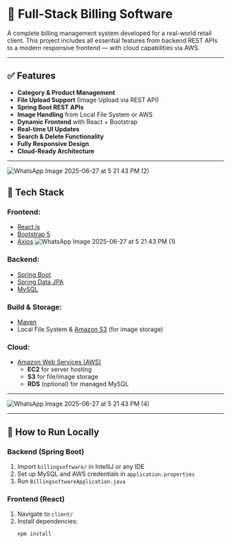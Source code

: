 # 🧾 Full-Stack Billing Software

A complete billing management system developed for a real-world retail client. This project includes all essential features from backend REST APIs to a modern responsive frontend — with cloud capabilities via AWS.

---

## ✅ Features

- **Category & Product Management**  
- **File Upload Support** (Image Upload via REST API)  
- **Spring Boot REST APIs**  
- **Image Handling** from Local File System or AWS  
- **Dynamic Frontend** with React + Bootstrap  
- **Real-time UI Updates**  
- **Search & Delete Functionality**  
- **Fully Responsive Design**  
- **Cloud-Ready Architecture**

---
![WhatsApp Image 2025-06-27 at 5 21 43 PM (2)](https://github.com/user-attachments/assets/cfdeb27e-29e7-49d3-9a5f-549ade00e7b8)



## 🔧 Tech Stack

### Frontend:
- [React.js](w)
- [Bootstrap 5](w)
- [Axios](w)
![WhatsApp Image 2025-06-27 at 5 21 43 PM (1)](https://github.com/user-attachments/assets/085a7e2e-eff6-4c29-ab61-d3e2dec57767)



### Backend:
- [Spring Boot](w)
- [Spring Data JPA](w)
- [MySQL](w)

### Build & Storage:
- [Maven](w)
- Local File System & [Amazon S3](w) (for image storage)

### Cloud:
- [Amazon Web Services (AWS)](w)  
  - **EC2** for server hosting  
  - **S3** for file/image storage  
  - **RDS** (optional) for managed MySQL

---
![WhatsApp Image 2025-06-27 at 5 21 43 PM (4)](https://github.com/user-attachments/assets/408ba07a-8de2-4176-ab4f-8cfd700e88b6)

---

## 🚀 How to Run Locally

### Backend (Spring Boot)
1. Import `billingsoftware/` in IntelliJ or any IDE
2. Set up MySQL and AWS credentials in `application.properties`
3. Run `BillingsoftwareApplication.java`

### Frontend (React)
1. Navigate to `client/`
2. Install dependencies:
   ```bash
   npm install
